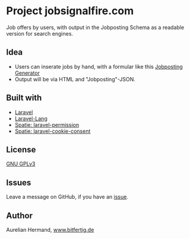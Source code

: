 # Project jobsignalfire.com

Job offers by users, with output in the Jobposting Schema as a readable version for search engines.


## Idea

* Users can inserate jobs by hand, with a formular like this [Jobposting Generator](http://tools.bitfertig.de/jobposting-generator/)
* Output will be via HTML and "Jobposting"-JSON.



## Built with
* [Laravel](https://laravel.com/)
* [Laravel-Lang](https://github.com/Laravel-Lang/lang)
* [Spatie: laravel-permission](https://spatie.be/docs/laravel-permission/v3/introduction)
* [Spatie: laravel-cookie-consent](https://github.com/spatie/laravel-cookie-consent)



## License

[GNU GPLv3](https://choosealicense.com/licenses/gpl-3.0/)


## Issues

Leave a message on GitHub, if you have an [issue](https://github.com/Bitfertig/jobsignalfire.com/issues).


## Author
Aurelian Hermand, www.bitfertig.de
